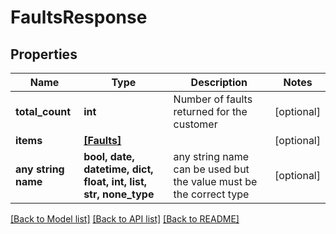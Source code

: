 # FaultsResponse


## Properties
Name | Type | Description | Notes
------------ | ------------- | ------------- | -------------
**total_count** | **int** | Number of faults returned for the customer | [optional] 
**items** | [**[Faults]**](Faults.md) |  | [optional] 
**any string name** | **bool, date, datetime, dict, float, int, list, str, none_type** | any string name can be used but the value must be the correct type | [optional]

[[Back to Model list]](../README.md#documentation-for-models) [[Back to API list]](../README.md#documentation-for-api-endpoints) [[Back to README]](../README.md)


